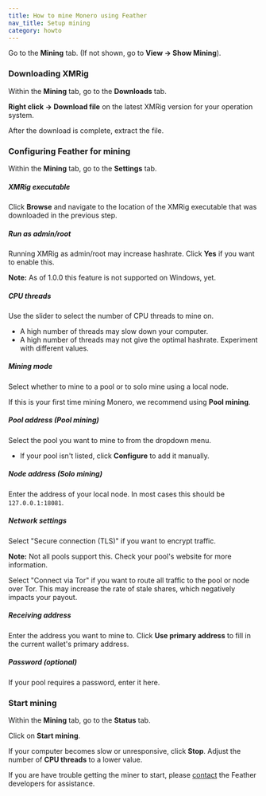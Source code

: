 ```yaml
---
title: How to mine Monero using Feather
nav_title: Setup mining
category: howto
---
```


Go to the **Mining** tab. (If not shown, go to **View → Show Mining**).

### Downloading XMRig

Within the **Mining** tab, go to the **Downloads** tab.

**Right click → Download file** on the latest XMRig version for your operation system.

After the download is complete, extract the file.

### Configuring Feather for mining

Within the **Mining** tab, go to the **Settings** tab.

##### XMRig executable

Click **Browse** and navigate to the location of the XMRig executable that was downloaded in the previous step.

##### Run as admin/root

Running XMRig as admin/root may increase hashrate. Click **Yes** if you want to enable this.

**Note:** As of 1.0.0 this feature is not supported on Windows, yet.

##### CPU threads

Use the slider to select the number of CPU threads to mine on.

- A high number of threads may slow down your computer.
- A high number of threads may not give the optimal hashrate. Experiment with different values.

##### Mining mode

Select whether to mine to a pool or to solo mine using a local node.

If this is your first time mining Monero, we recommend using **Pool mining**.

##### Pool address (Pool mining)

Select the pool you want to mine to from the dropdown menu.

- If your pool isn't listed, click **Configure** to add it manually.

##### Node address (Solo mining)

Enter the address of your local node. In most cases this should be `127.0.0.1:18081`.

##### Network settings

Select "Secure connection (TLS)" if you want to encrypt traffic.

**Note:** Not all pools support this. Check your pool's website for more information.

Select "Connect via Tor" if you want to route all traffic to the pool or node over Tor. This may increase the rate of stale shares, which negatively impacts your payout.

##### Receiving address

Enter the address you want to mine to. Click **Use primary address** to fill in the current wallet's primary address.

##### Password (optional)

If your pool requires a password, enter it here.

### Start mining

Within the **Mining** tab, go to the **Status** tab.

Click on **Start mining**.

If your computer becomes slow or unresponsive, click **Stop**. Adjust the number of **CPU threads** to a lower value.

If you are have trouble getting the miner to start, please [contact](report-an-issue) the Feather developers for assistance.
